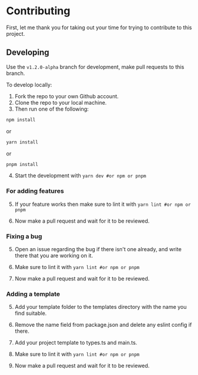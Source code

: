 # Contributing

First, let me thank you for taking out your time for trying to contribute to this project.

## Developing

Use the `v1.2.0-alpha` branch for development, make pull requests to this branch.

To develop locally:

1. Fork the repo to your own Github account.
2. Clone the repo to your local machine.
3. Then run one of the following:

```bash
npm install
```

or

```bash
yarn install
```

or

```bash
pnpm install
```

4. Start the development with `yarn dev #or npm or pnpm`

### For adding features

5. If your feature works then make sure to lint it with `yarn lint #or npm or pnpm`

6. Now make a pull request and wait for it to be reviewed.

### Fixing a bug

5. Open an issue regarding the bug if there isn't one already, and write there that you are working on it.

6. Make sure to lint it with `yarn lint #or npm or pnpm`

7. Now make a pull request and wait for it to be reviewed.

### Adding a template

5. Add your template folder to the templates directory with the name you find suitable.

6. Remove the name field from package.json and delete any eslint config if there.

7. Add your project template to types.ts and main.ts.

8. Make sure to lint it with `yarn lint #or npm or pnpm`

9. Now make a pull request and wait for it to be reviewed.

